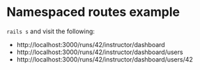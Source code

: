 # Namespaced routes example

`rails s` and visit the following:

- http://localhost:3000/runs/42/instructor/dashboard
- http://localhost:3000/runs/42/instructor/dashboard/users
- http://localhost:3000/runs/42/instructor/dashboard/users/42
